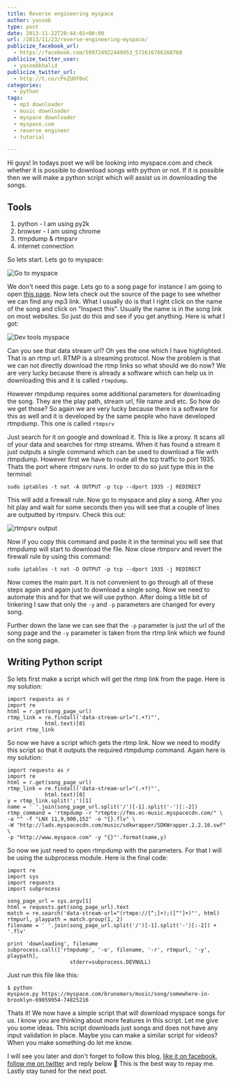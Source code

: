 ```yaml
---
title: Reverse engineering myspace
author: yasoob
type: post
date: 2013-11-22T20:44:01+00:00
url: /2013/11/23/reverse-engineering-myspace/
publicize_facebook_url:
  - https://facebook.com/509724922449953_572616766160768
publicize_twitter_user:
  - yasoobkhalid
publicize_twitter_url:
  - http://t.co/cPnZUOf0oC
categories:
  - python
tags:
  - mp3 downloader
  - music downloader
  - myspace downloader
  - myspace.com
  - reverse engineer
  - tutorial

---
```

Hi guys! In todays post we will be looking into myspace.com and check whether it is possible to download songs with python or not. If it is possible then we will make a python script which will assist us in downloading the songs.

## Tools

  1. python - I am using py2k
  2. browser - I am using chrome
  3. rtmpdump & rtmpsrv
  4. internet connection

So lets start. Lets go to myspace: 

![Go to myspace](/wp-content/uploads/2013/11/screenshot-from-2013-11-22-190528.png)

We don't need this page. Lets go to a song page for instance I am going to open [this page][1]. Now lets check out the source of the page to see whether we can find any mp3 link. What I usually do is that I right click on the name of the song and click on "Inspect this". Usually the name is in the song link on most websites. So just do this and see if you get anything. Here is what I got: 

![Dev tools myspace](/wp-content/uploads/2013/11/screenshot-from-2013-11-22-215408.png)

Can you see that data stream url? Oh yes the one which I have highlighted. That is an rtmp url. RTMP is a streaming protocol. Now the problem is that we can not directly download the rtmp links so what should we do now? We are very lucky because there is already a software which can help us in downloading this and it is called `rtmpdump`.

However rtmpdump requires some additional parameters for downloading the song. They are the play path, stream url, file name and etc. So how do we get those? So again we are very lucky because there is a software for this as well and it is developed by the same people who have developed rtmpdump. This one is called `rtmpsrv`

Just search for it on google and download it. This is like a proxy. It scans all of your data and searches for rtmp streams. When it has found a stream it just outputs a single command which can be used to download a file with rtmpdump. However first we have to route all the tcp traffic to port 1935. Thats the port where rtmpsrv runs. In order to do so just type this in the terminal:

```
sudo iptables -t nat -A OUTPUT -p tcp --dport 1935 -j REDIRECT
```

This will add a firewall rule. Now go to myspace and play a song. After you hit play and wait for some seconds then you will see that a couple of lines are outputted by rtmpsrv. Check this out:   

![rtmpsrv output](/wp-content/uploads/2013/11/screenshot-from-2013-11-22-223634.png)

Now if you copy this command and paste it in the terminal you will see that rtmpdump will start to download the file. Now close rtmpsrv and revert the firewall rule by using this command:

```
sudo iptables -t nat -D OUTPUT -p tcp --dport 1935 -j REDIRECT
```

Now comes the main part. It is not convenient to go through all of these steps again and again just to download a single song. Now we need to automate this and for that we will use python. After doing a little bit of tinkering I saw that only the `-y` and `-p` parameters are changed for every song. 

Further down the lane we can see that the `-p` parameter is just the url of the song page and the `-y` parameter is taken from the rtmp link which we found on the song page.

## Writing Python script

So lets first make a script which will get the rtmp link from the page. Here is my solution:

```
import requests as r
import re
html = r.get(song_page_url)
rtmp_link = re.findall('data-stream-url="(.+?)"',
            html.text)[0] 
print rtmp_link
```

So now we have a script which gets the rtmp link. Now we need to modify this script so that it outputs the required rtmpdump command. Again here is my solution:

```
import requests as r
import re
html = r.get(song_page_url)
rtmp_link = re.findall('data-stream-url="(.+?)"',
            html.text)[0] 
y = rtmp_link.split(';')[1]
name = ' '.join(song_page_url.split('/')[-1].split('-')[:-2])
rtmp_command = 'rtmpdump -r "rtmpte://fms.ec-music.myspacecdn.com/" \
-a "" -f "LNX 11,9,900,152" -o "{}.flv" \
-W "http://lads.myspacecdn.com/music/sdkwrapper/SDKWrapper.2.2.16.swf" \
-p "http://www.myspace.com" -y "{}"'.format(name,y)
```

So now we just need to open rtmpdump with the parameters. For that I will be using the subprocess module. Here is the final code:

    import re
    import sys
    import requests
    import subprocess
    
    song_page_url = sys.argv[1]
    html = requests.get(song_page_url).text
    match = re.search('data-stream-url="(rtmpe://[^;]+);([^"]+)"', html)
    rtmpurl, playpath = match.group(1, 2)
    filename = ' '.join(song_page_url.split('/')[-1].split('-')[:-2]) + '.flv'
    
    print 'downloading', filename
    subprocess.call(['rtmpdump', '-o', filename, '-r', rtmpurl, '-y', playpath],
                        stderr=subprocess.DEVNULL)
    

Just run this file like this:

```
$ python myspace.py https://myspace.com/brunomars/music/song/somewhere-in-brooklyn-69059954-74825216
```

Thats it! We now have a simple script that will download myspace songs for us. I know you are thinking about more features in this script. Let me give you some ideas. This script downloads just songs and does not have any input validation in place. Maybe you can make a similar script for videos? When you make something do let me know. 

I will see you later and don't forget to follow this blog, [like it on facebook][4], [follow me on twitter][5] and reply below 🙂 This is the best way to repay me. Lastly stay tuned for the next post.

 [1]: https://myspace.com/brunomars/music/song/somewhere-in-brooklyn-69059954-74825216
 [2]: http://wp.docker.localhost:8000/wp-content/uploads/2013/11/screenshot-from-2013-11-22-215408.png
 [3]: http://wp.docker.localhost:8000/wp-content/uploads/2013/11/screenshot-from-2013-11-22-223634.png
 [4]: https://www.facebook.com/freepythontips
 [5]: http://www.twitter.com/yasoobkhalid